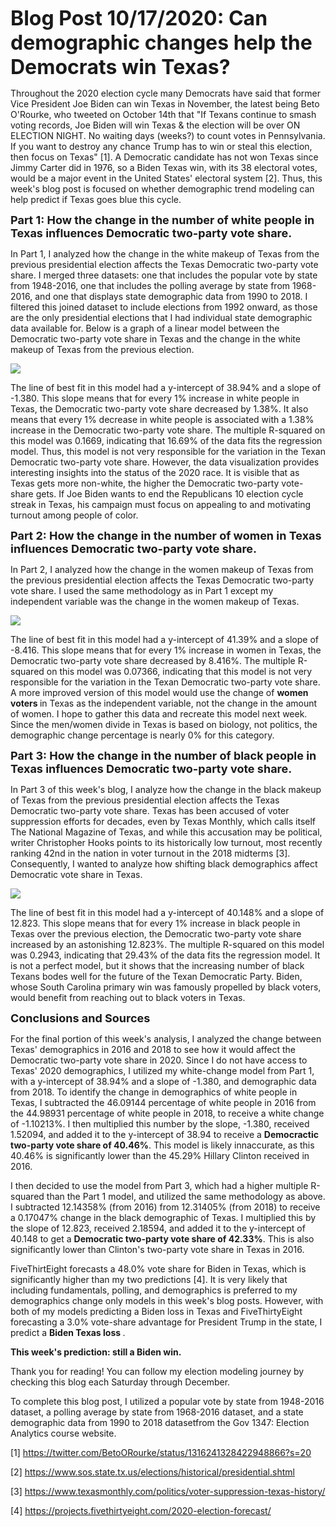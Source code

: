 <font size="6"><b>Blog Post 10/17/2020: Can demographic changes help the Democrats win Texas?</b></font>

Throughout the 2020 election cycle many Democrats have said that former Vice President Joe Biden can win Texas in November, the latest being Beto O'Rourke, who tweeted on October 14th that "If Texans continue to smash voting records, Joe Biden will win Texas & the election will be over ON ELECTION NIGHT. No waiting days (weeks?) to count votes in Pennsylvania. If you want to destroy any chance Trump has to win or steal this election, then focus on Texas" [1].  A Democratic candidate has not won Texas since Jimmy Carter did in 1976, so a Biden Texas win, with its 38 electoral votes, would be a major event in the United States' electoral system [2].  Thus, this week's blog post is focused on whether demographic trend modeling can help predict if Texas goes blue this cycle.  

<font size="4"><b>Part 1: How the change in the number of white people in Texas influences Democratic two-party vote share. </b></font>

In Part 1, I analyzed how the change in the white makeup of Texas from the previous presidential election affects the Texas Democratic two-party vote share.  I merged three datasets: one that includes the popular vote by state from 1948-2016, one that includes the polling average by state from 1968-2016, and one that displays state demographic data from 1990 to 2018.  I filtered this joined dataset to include elections from 1992 onward, as those are the only presidential elections that I had individual state demographic data available for.  Below is a graph of a linear model between the Democratic two-party vote share in Texas and the change in the white makeup of Texas from the previous election.

![](/whitechange.png)  

The line of best fit in this model had a y-intercept of 38.94% and a slope of -1.380.  This slope means that for every 1% increase in white people in Texas, the Democratic two-party vote share decreased by 1.38%.  It also means that every 1% decrease in white people is associated with a 1.38% increase in the Democratic two-party vote share.  The multiple R-squared on this model was 0.1669, indicating that 16.69% of the data fits the regression model.  Thus, this model is not very responsible for the variation in the Texan Democratic two-party vote share.  However, the data visualization provides interesting insights into the status of the 2020 race.  It is visible that as Texas gets more non-white, the higher the Democratic two-party vote-share gets.  If Joe Biden wants to end the Republicans 10 election cycle streak in Texas, his campaign must focus on appealing to and motivating turnout among people of color.

<font size="4"><b> Part 2: How the change in the number of women in Texas influences Democratic two-party vote share. </b></font>

In Part 2, I analyzed how the change in the women makeup of Texas from the previous presidential election affects the Texas Democratic two-party vote share.  I used the same methodology as in Part 1 except my independent variable was the change in the women makeup of Texas. 

![](/womenchange.png) 

The line of best fit in this model had a y-intercept of 41.39% and a slope of -8.416.  This slope means that for every 1% increase in women in Texas, the Democratic two-party vote share decreased by 8.416%.  The multiple R-squared on this model was 0.07366, indicating that this model is not very responsible for the variation in the Texan Democratic two-party vote share.  A more improved version of this model would use the change of <b> women voters </b> in Texas as the independent variable, not the change in the amount of women.  I hope to gather this data and recreate this model next week.  Since the men/women divide in Texas is based on biology, not politics, the demographic change percentage is nearly 0% for this category. 
  
  
<font size="4"><b> Part 3: How the change in the number of black people in Texas influences Democratic two-party vote share.  </b></font>

In Part 3 of this week's blog, I analyze how the change in the black makeup of Texas from the previous presidential election affects the Texas Democratic two-party vote share.  Texas has been accused of voter suppression efforts for decades, even by Texas Monthly, which calls itself The National Magazine of Texas, and while this accusation may be political, writer Christopher Hooks points to its historically low turnout, most recently ranking 42nd in the nation in voter turnout in the 2018 midterms [3]. Consequently, I wanted to analyze how shifting black demographics affect Democratic vote share in Texas.

![](/blackchange.png) 
  
The line of best fit in this model had a y-intercept of 40.148% and a slope of 12.823.  This slope means that for every 1% increase in black people in Texas over the previous election, the Democratic two-party vote share increased by an astonishing 12.823%. The multiple R-squared on this model was 0.2943, indicating that 29.43% of the data fits the regression model.  It is not a perfect model, but it shows that the increasing number of black Texans bodes well for the future of the Texan Democratic Party.  Biden, whose South Carolina primary win was famously propelled by black voters, would benefit from reaching out to black voters in Texas.

<font size="4"><b>Conclusions and Sources</b></font>

For the final portion of this week's analysis, I analyzed the change between Texas' demographics in 2016 and 2018 to see how it would affect the Democratic
two-party vote share in 2020.  Since I do not have access to Texas' 2020 demographics, I utilized my white-change model from Part 1, with a y-intercept of
38.94% and a slope of -1.380, and demographic data from 2018.  To identify the change in demographics of white people in Texas, I subtracted the 
46.09144 percentage of white people in 2016 from the 44.98931 percentage of white people in 2018, to receive a white change of -1.10213%.  I then multiplied 
this number by the slope, -1.380, received 1.52094, and added it to the y-intercept of 38.94 to receive a <b> Democractic two-party vote share of 40.46%</b>.  This model is likely innaccurate, as this 40.46% is significantly lower than the 45.29% Hillary Clinton received in 2016.

I then decided to use the model from Part 3, which had a higher multiple R-squared than the Part 1 model, and utilized the same methodology as above. I subtracted 12.14358% (from 2016) from 12.31405% (from 2018) to receive a 0.17047% change in the black demographic of Texas.  I multiplied this by the slope of 12.823, received 2.18594, and added it to the y-intercept of 40.148 to get a <b>Democratic two-party vote share of 42.33%</b>. This is also significantly lower than Clinton's two-party vote share in Texas in 2016.

FiveThirtEight forecasts a 48.0% vote share for Biden in Texas, which is significantly higher than my two predictions [4].  It is very likely that including fundamentals, polling, and demographics is preferred to my demographics change only models in this week's blog posts.  However, with both of my models predicting a Biden loss in Texas and FiveThirtyEight forecasting a 3.0% vote-share advantage for President Trump in the state, I predict a <b> Biden Texas loss </b>.

<b>This week's prediction: still a Biden win. </b>

Thank you for reading! You can follow my election modeling journey by checking this blog each Saturday through December.

To complete this blog post, I utilized a popular vote by state from 1948-2016 dataset, a polling average by state from 1968-2016 dataset, and a state demographic data from 1990 to 2018 datasetfrom the Gov 1347: Election Analytics course website.


[1] https://twitter.com/BetoORourke/status/1316241328422948866?s=20

[2] https://www.sos.state.tx.us/elections/historical/presidential.shtml

[3] https://www.texasmonthly.com/politics/voter-suppression-texas-history/

[4] https://projects.fivethirtyeight.com/2020-election-forecast/
